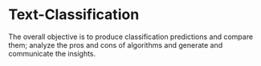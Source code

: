 # Text-Classification
The overall objective is to produce classification predictions and compare them; analyze the pros and cons of algorithms and generate and communicate the insights.
